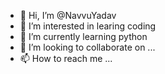 - 👋 Hi, I’m @NavvuYadav
- 👀 I’m interested in learing coding
- 🌱 I’m currently learning python
- 💞️ I’m looking to collaborate on ...
- 📫 How to reach me ...

<!---
NavvuYadav/NavvuYadav is a ✨ special ✨ repository because its `README.md` (this file) appears on your GitHub profile.
You can click the Preview link to take a look at your changes.
--->
